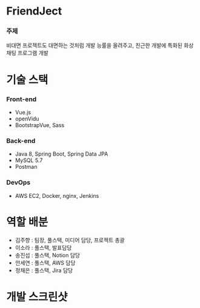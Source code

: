 # FriendJect

### 주제

비대면 프로젝트도 대면하는 것처럼 개발 능률을 올려주고, 친근한
개발에 특화된 화상 채팅 프로그램 개발

# 기술 스택

### Front-end

- Vue.js
- openVidu
- BootstrapVue, Sass

### Back-end

- Java 8, Spring Boot, Spring Data JPA
- MySQL 5.7
- Postman

### DevOps

- AWS EC2, Docker, nginx, Jenkins

# 역할 배분

- 김주향 : 팀장, 풀스택, 미디어 담당, 프로젝트 총괄
- 이소라 : 풀스택, 발표담당
- 송진섭 : 풀스택, Notion 담당
- 안세연 : 풀스택, AWS 담당
- 정채은 : 풀스택, Jira 담당

# 개발 스크린샷
